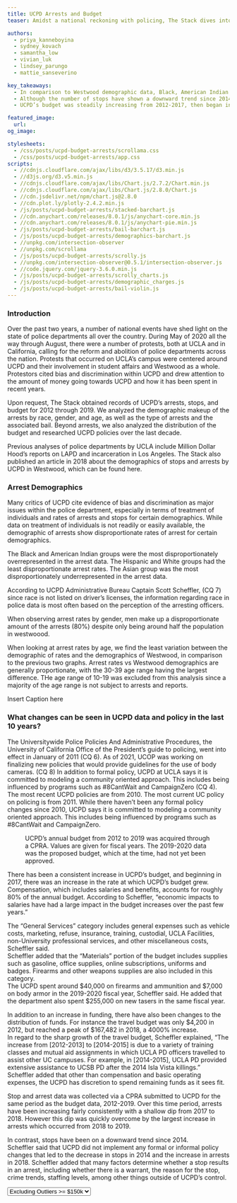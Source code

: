 ```yaml
---
title: UCPD Arrests and Budget
teaser: Amidst a national reckoning with policing, The Stack dives into an analysis of UCPD’s arrests, stops, and budget.

authors:
  - priya_kanneboyina
  - sydney_kovach
  - samantha_low
  - vivian_luk
  - lindsey_parungo
  - mattie_sanseverino

key_takeaways:
  - In comparison to Westwood demographic data, Black, American Indian and male individuals are disproportionately overrepresented in the UCPD arrest data.
  - Although the number of stops have shown a downward trend since 2014, the number of arrests have been consistently increasing with a higher rate of increase beginning in 2018.
  - UCPD’s budget was steadily increasing from 2012-2017, then began increasing at a faster rate in 2017. In particular, the Travel category increased by about 4000% between 2012 and 2019.

featured_image:
  url:
og_image:

stylesheets:
  - /css/posts/ucpd-budget-arrests/scrollama.css
  - /css/posts/ucpd-budget-arrests/app.css
scripts:
  - //cdnjs.cloudflare.com/ajax/libs/d3/3.5.17/d3.min.js
  - //d3js.org/d3.v5.min.js
  - //cdnjs.cloudflare.com/ajax/libs/Chart.js/2.7.2/Chart.min.js
  - //cdnjs.cloudflare.com/ajax/libs/Chart.js/2.8.0/Chart.js
  - //cdn.jsdelivr.net/npm/chart.js@2.8.0
  - //cdn.plot.ly/plotly-2.4.2.min.js
  - /js/posts/ucpd-budget-arrests/stacked-barchart.js
  - //cdn.anychart.com/releases/8.0.1/js/anychart-core.min.js
  - //cdn.anychart.com/releases/8.0.1/js/anychart-pie.min.js
  - /js/posts/ucpd-budget-arrests/bail-barchart.js
  - /js/posts/ucpd-budget-arrests/demographics-barchart.js
  - //unpkg.com/intersection-observer
  - //unpkg.com/scrollama
  - /js/posts/ucpd-budget-arrests/scrolly.js
  - //unpkg.com/intersection-observer@0.5.1/intersection-observer.js
  - //code.jquery.com/jquery-3.6.0.min.js
  - /js/posts/ucpd-budget-arrests/scrolly_charts.js
  - /js/posts/ucpd-budget-arrests/demographic_charges.js
  - /js/posts/ucpd-budget-arrests/bail-violin.js
---
```

### Introduction
<p> Over the past two years, a number of national events have shed light on the state of police departments all over the country. During May of 2020 all the way through August, there were a number of protests, both at UCLA and in California, calling for the reform and abolition of police departments across the nation. Protests that occurred on UCLA’s campus were centered around UCPD and their involvement in student affairs and Westwood as a whole. Protestors cited bias and discrimination within UCPD and drew attention to the amount of money going towards UCPD and how it has been spent in recent years. </p>
 
<p> Upon request, The Stack obtained records of UCPD’s arrests, stops, and budget for 2012 through 2019. We analyzed the demographic makeup of the arrests by race, gender, and age, as well as the type of arrests and the associated bail. Beyond arrests, we also analyzed the distribution of the budget and researched UCPD policies over the last decade. </p>

<p> Previous analyses of police departments by UCLA include Million Dollar Hood’s reports on LAPD and incarceration in Los Angeles. The Stack also published an article in 2018 about the demographics of stops and arrests by UCPD in Westwood, which can be found here. </p>

### Arrest Demographics

<p> Many critics of UCPD cite evidence of bias and discrimination as major issues within the police department, especially in terms of treatment of individuals and rates of arrests and stops for certain demographics. While data on treatment of individuals is not readily or easily available, the demographic of arrests show disproportionate rates of arrest for certain demographics. </p>

<div class= raceclass>
  <canvas id="race_chart"></canvas> 
</div>

The Black and American Indian groups were the most disproportionately overrepresented in the arrest data. The Hispanic and White groups had the least disproportionate arrest rates. The Asian group was the most disproportionately underrepresented in the arrest data. 

According to UCPD Administrative Bureau Captain Scott Scheffler, (CQ 7) since race is not listed on driver’s licenses, the information regarding race in police data is most often based on the perception of the arresting officers.

<div class= genderclass>
  <canvas id="gender_chart"></canvas> 
</div>
<p>
  When observing arrest rates by gender, men make up a disproportionate amount of the arrests (80%) despite only being around half the population in westwoood. 
</p>

<div class=ageclass>
  <canvas id="age_chart"></canvas> 
</div>
  When looking at arrest rates by age, we find the least variation between the demographic of rates and the demographics of Westwood, in comparison to the previous two graphs. Arrest rates vs Westwood demographics are generally proportionate, with the 30-39 age range having the largest difference. THe age range of 10-19 was excluded from this analysis since a majority of the age range is not subject to arrests and reports.

<div class = demographic_charges>
  <canvas id="demographic_charges"></canvas> 
  <p class = 'caption'> Insert Caption here</p>
</div>

### What changes can be seen in UCPD data and policy in the last 10 years?
<section class = 'scrollama'>
    <section id="stick">
      <article id = 'scrolly_area'>
        <div class="step first" id = "2010" data-step="1">
          <p>The Universitywide Police Policies And Administrative Procedures, the University of California Office of the President’s guide to policing, went into effect in January of 2011 (CQ 6). As of 2021, UCOP was working on finalizing new policies that would provide guidelines for the use of body cameras. (CQ 8)   In addition to formal policy, UCPD at UCLA says it is committed to modeling a community oriented approach. This includes being influenced by programs such as #8CantWait and CampaignZero (CQ 4). The most recent UCPD policies are from 2010. The most current UC policy on policing is from 2011. While there haven’t been any formal policy changes since 2010, UCPD says it is committed to modeling a community oriented approach. This includes being influenced by programs such as #8CantWait and CampaignZero. </p>
        </div>
        <figure>
          <div class = "BudgetStopChart" id = "BudgetStop">
            <canvas id="myChart"></canvas>
            <p class = 'caption'>UCPD’s annual budget from 2012 to 2019 was acquired through a CPRA. Values are given for fiscal years. The 2019-2020 data was the proposed budget, which at the time, had not yet been approved.</p>
          </div>
        </figure>
        <div class="step later" data-step="2">
          <p>There has been a consistent increase in UCPD’s budget, and beginning in 2017, there was an increase in the rate at which UCPD’s budget grew. Compensation, which includes salaries and benefits, accounts for roughly 80% of the annual budget. According to Scheffler, “economic impacts to salaries have had a large impact in the budget increases over the past few years.” </p>
        </div>
        <div class="step bars" data-step="3">
          <p>The “General Services” category includes general expenses such as vehicle costs, marketing, refuse, insurance, training, custodial, UCLA Facilities, non-University professional services, and other miscellaneous costs, Scheffler said. <br> Scheffler added that the “Materials” portion of the budget includes supplies such as gasoline, office supplies, online subscriptions, uniforms and badges. Firearms and other weapons supplies are also included in this category. <br> The UCPD spent around $40,000 on firearms and ammunition and $7,000 on body armor in the 2019-2020 fiscal year, Scheffler said. He added that the department also spent $255,000 on new tasers in the same fiscal year. 
</p>
        </div>
        <div class="step later" data-step="4">
          <p>In addition to an increase in funding, there have also been changes to the distribution of funds. For instance the travel budget was only $4,200 in 2012, but reached a peak of $167,482 in 2018, a 4000% increase. <br> In regard to the sharp growth of the travel budget, Scheffler explained, “The increase from [2012-2013] to [2014-2015] is due to a variety of training classes and mutual aid assignments in which UCLA PD officers travelled to assist other UC campuses. For example, in [2014-2015], UCLA PD provided extensive assistance to UCSB PD after the 2014 Isla Vista killings.” <br> Scheffler added that other than compensation and basic operating expenses, the UCPD has discretion to spend remaining funds as it sees fit.</p>
        </div>
        <div class="step later" data-step="5">
          <p>Stop and arrest data was collected via a CPRA submitted to UCPD for the same period as the budget data, 2012-2019. Over this time period, arrests have been increasing fairly consistently with a shallow dip from 2017 to 2018. However this dip was quickly overcome by the largest increase in arrests which occurred from 2018 to 2019.  </p>
        </div>
        <div class="step penult" data-step="6">
          <p>In contrast, stops have been on a downward trend since 2014. <br> Scheffler said that UCPD did not implement any formal or informal policy changes that led to the decrease in stops in 2014 and the increase in arrests in 2018. Scheffler added that many factors determine whether a stop results in an arrest, including whether there is a warrant, the reason for the stop, crime trends, staffing levels, among other things outside of UCPD’s control.
</p>
        </div>
        </article>
    </section>
</section>

<div id="dropdown">
  <select onchange="update_bail_data(this.value);">
  <option value='ExcludingOutliars'>Excluding Outliers >= $150k</option>
  <option value='IncludingOutliars'>Including Outliers >= $150k</option>
  </select>
</div>
<div id='bailViolin'></div>
